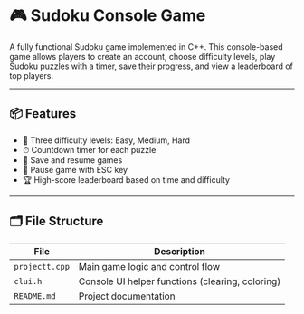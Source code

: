 # 🎮 Sudoku Console Game

A fully functional Sudoku game implemented in C++. This console-based game allows players to create an account, choose difficulty levels, play Sudoku puzzles with a timer, save their progress, and view a leaderboard of top players.

---

## 📦 Features

- 🧩 Three difficulty levels: Easy, Medium, Hard
- ⏱ Countdown timer for each puzzle
- 💾 Save and resume games
- 🛑 Pause game with ESC key
- 🏆 High-score leaderboard based on time and difficulty

---

## 🗂 File Structure

| File          | Description                                      |
|---------------|--------------------------------------------------|
| `projectt.cpp`| Main game logic and control flow                |
| `clui.h`      | Console UI helper functions (clearing, coloring) |
| `README.md`   | Project documentation                           |
